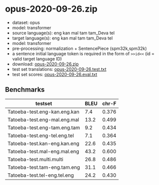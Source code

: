 # opus-2020-09-26.zip

* dataset: opus
* model: transformer
* source language(s): eng kan mal tam tam_Deva tel
* target language(s): eng kan mal tam tam_Deva tel
* model: transformer
* pre-processing: normalization + SentencePiece (spm32k,spm32k)
* a sentence initial language token is required in the form of `>>id<<` (id = valid target language ID)
* download: [opus-2020-09-26.zip](https://object.pouta.csc.fi/Tatoeba-MT-models/dra-dra/opus-2020-09-26.zip)
* test set translations: [opus-2020-09-26.test.txt](https://object.pouta.csc.fi/Tatoeba-MT-models/dra-dra/opus-2020-09-26.test.txt)
* test set scores: [opus-2020-09-26.eval.txt](https://object.pouta.csc.fi/Tatoeba-MT-models/dra-dra/opus-2020-09-26.eval.txt)

## Benchmarks

| testset               | BLEU  | chr-F |
|-----------------------|-------|-------|
| Tatoeba-test.eng-kan.eng.kan 	| 7.4 	| 0.376 |
| Tatoeba-test.eng-mal.eng.mal 	| 13.2 	| 0.499 |
| Tatoeba-test.eng-tam.eng.tam 	| 9.2 	| 0.434 |
| Tatoeba-test.eng-tel.eng.tel 	| 7.1 	| 0.364 |
| Tatoeba-test.kan-eng.kan.eng 	| 22.6 	| 0.435 |
| Tatoeba-test.mal-eng.mal.eng 	| 43.2 	| 0.600 |
| Tatoeba-test.multi.multi 	| 26.8 	| 0.486 |
| Tatoeba-test.tam-eng.tam.eng 	| 31.1 	| 0.466 |
| Tatoeba-test.tel-eng.tel.eng 	| 24.2 	| 0.430 |

